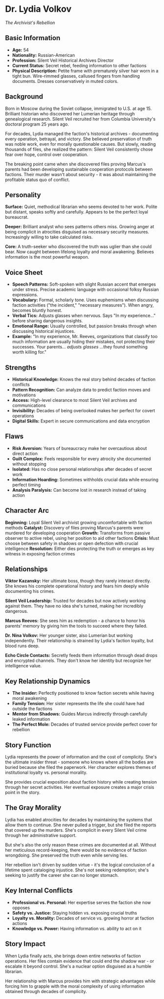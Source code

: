 # Dr. Lydia Volkov
*The Archivist's Rebellion*

## Basic Information
- **Age:** 54
- **Nationality:** Russian-American
- **Profession:** Silent Veil Historical Archives Director
- **Current Status:** Secret rebel, feeding information to other factions
- **Physical Description:** Petite frame with prematurely silver hair worn in a tight bun. Wire-rimmed glasses, callused fingers from handling documents. Dresses conservatively in muted colors.

## Background
Born in Moscow during the Soviet collapse, immigrated to U.S. at age 15. Brilliant historian who discovered her Lumerian heritage through genealogical research. Silent Veil recruited her from Columbia University's doctoral program 25 years ago.

For decades, Lydia managed the faction's historical archives - documenting every operation, betrayal, and victory. She believed preservation of truth was noble work, even for morally questionable causes. But slowly, reading thousands of files, she realized the pattern: Silent Veil consistently chose fear over hope, control over cooperation.

The breaking point came when she discovered files proving Marcus's parents had been developing sustainable cooperation protocols between factions. Their murder wasn't about security - it was about maintaining the profitable status quo of conflict.

## Personality
**Surface:** Quiet, methodical librarian who seems devoted to her work. Polite but distant, speaks softly and carefully. Appears to be the perfect loyal bureaucrat.

**Deeper:** Brilliant analyst who sees patterns others miss. Growing anger at being complicit in atrocities disguised as necessary security measures. Increasingly willing to take calculated risks.

**Core:** A truth-seeker who discovered the truth was uglier than she could bear. Now caught between lifelong loyalty and moral awakening. Believes information is the most powerful weapon.

## Voice Sheet
- **Speech Patterns:** Soft-spoken with slight Russian accent that emerges under stress. Precise academic language with occasional folksy Russian expressions.
- **Vocabulary:** Formal, scholarly tone. Uses euphemisms when discussing faction activities ("the incident," "necessary measures"). When angry, becomes bluntly honest.
- **Verbal Tics:** Adjusts glasses when nervous. Says "In my experience..." before sharing dangerous insights.
- **Emotional Range:** Usually controlled, but passion breaks through when discussing historical injustices.
- **Example:** "In my experience, Mr. Reeves, organizations that classify too much information are usually hiding their mistakes, not protecting their successes. Your parents... *adjusts glasses* ...they found something worth killing for."

## Strengths
- **Historical Knowledge:** Knows the real story behind decades of faction conflicts
- **Pattern Recognition:** Can analyze data to predict faction moves and motivations
- **Access:** High-level clearance to most Silent Veil archives and communications
- **Invisibility:** Decades of being overlooked makes her perfect for covert operations
- **Digital Skills:** Expert in secure communications and data encryption

## Flaws
- **Risk Aversion:** Years of bureaucracy make her overcautious about direct action
- **Guilt Complex:** Feels responsible for every atrocity she documented without stopping
- **Isolated:** Has no close personal relationships after decades of secret work
- **Information Hoarding:** Sometimes withholds crucial data while ensuring perfect timing
- **Analysis Paralysis:** Can become lost in research instead of taking action

## Character Arc
**Beginning:** Loyal Silent Veil archivist growing uncomfortable with faction methods
**Catalyst:** Discovery of files proving Marcus's parents were murdered for developing cooperation
**Growth:** Transforms from passive observer to active rebel, using her position to aid other factions
**Crisis:** Must choose between safety in shadows or open defection with crucial intelligence
**Resolution:** Either dies protecting the truth or emerges as key witness in exposing faction crimes

## Relationships

**Viktor Kazansky:** Her ultimate boss, though they rarely interact directly. She knows his complete operational history and fears him deeply while documenting his crimes.

**Silent Veil Leadership:** Trusted for decades but now actively working against them. They have no idea she's turned, making her incredibly dangerous.

**Marcus Reeves:** She sees him as redemption - a chance to honor his parents' memory by giving him the tools to succeed where they failed.

**Dr. Nina Volkov:** Her younger sister, also Lumerian but working independently. Their relationship is strained by Lydia's faction loyalty, but blood runs deep.

**Echo Circle Contacts:** Secretly feeds them information through dead drops and encrypted channels. They don't know her identity but recognize her intelligence value.

## Key Relationship Dynamics
- **The Insider:** Perfectly positioned to know faction secrets while having moral awakening
- **Family Tension:** Her sister represents the life she could have had outside the factions
- **Mentor from Shadows:** Guides Marcus indirectly through carefully leaked information
- **The Perfect Mole:** Decades of trusted service provide perfect cover for rebellion

## Story Function
Lydia represents the power of information and the cost of complicity. She's the ultimate insider threat - someone who knows where all the bodies are buried because she filed the paperwork. Her character explores themes of institutional loyalty vs. personal morality.

She provides crucial exposition about faction history while creating tension through her secret activities. Her eventual exposure creates a major crisis point in the story.

## The Gray Morality
Lydia has enabled atrocities for decades by maintaining the systems that allow them to continue. She never pulled a trigger, but she filed the reports that covered up the murders. She's complicit in every Silent Veil crime through her administrative support.

But she's also the only reason these crimes are documented at all. Without her meticulous record-keeping, there would be no evidence of faction wrongdoing. She preserved the truth even while serving lies.

Her rebellion isn't driven by sudden virtue - it's the logical conclusion of a lifetime spent cataloging injustice. She's not seeking redemption; she's seeking to justify the career she can no longer stomach.

## Key Internal Conflicts
- **Professional vs. Personal:** Her expertise serves the faction she now opposes
- **Safety vs. Justice:** Staying hidden vs. exposing crucial truths
- **Loyalty vs. Morality:** Decades of service vs. growing horror at faction actions
- **Knowledge vs. Power:** Having information vs. ability to act on it

## Story Impact
When Lydia finally acts, she brings down entire networks of faction operations. Her files contain evidence that could end the shadow war - or escalate it beyond control. She's a nuclear option disguised as a humble librarian.

Her relationship with Marcus provides him with strategic advantages while forcing him to grapple with the moral complexity of using information obtained through decades of complicity.